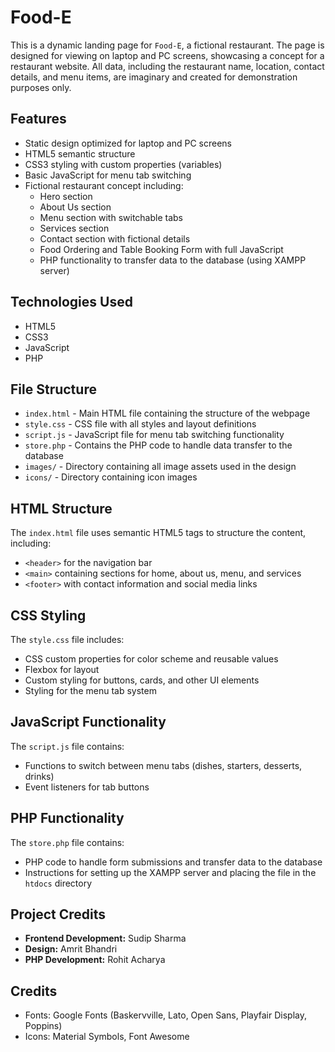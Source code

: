 # Food-E 

This is a dynamic landing page for `Food-E`, a fictional restaurant. The page is designed for viewing on laptop and PC screens, showcasing a concept for a restaurant website. All data, including the restaurant name, location, contact details, and menu items, are imaginary and created for demonstration purposes only.

## Features

- Static design optimized for laptop and PC screens
- HTML5 semantic structure
- CSS3 styling with custom properties (variables)
- Basic JavaScript for menu tab switching
- Fictional restaurant concept including:
  - Hero section
  - About Us section
  - Menu section with switchable tabs
  - Services section
  - Contact section with fictional details
  - Food Ordering and Table Booking Form with full JavaScript
  - PHP functionality to transfer data to the database (using XAMPP server)

## Technologies Used

- HTML5
- CSS3
- JavaScript
- PHP

## File Structure

- `index.html` - Main HTML file containing the structure of the webpage
- `style.css` - CSS file with all styles and layout definitions
- `script.js` - JavaScript file for menu tab switching functionality
- `store.php` - Contains the PHP code to handle data transfer to the database
- `images/` - Directory containing all image assets used in the design
- `icons/` - Directory containing icon images

## HTML Structure

The `index.html` file uses semantic HTML5 tags to structure the content, including:

- `<header>` for the navigation bar
- `<main>` containing sections for home, about us, menu, and services
- `<footer>` with contact information and social media links

## CSS Styling

The `style.css` file includes:

- CSS custom properties for color scheme and reusable values
- Flexbox for layout
- Custom styling for buttons, cards, and other UI elements
- Styling for the menu tab system

## JavaScript Functionality

The `script.js` file contains:

- Functions to switch between menu tabs (dishes, starters, desserts, drinks)
- Event listeners for tab buttons

## PHP Functionality

The `store.php` file contains:

- PHP code to handle form submissions and transfer data to the database
- Instructions for setting up the XAMPP server and placing the file in the `htdocs` directory


## Project Credits

- **Frontend Development:** Sudip Sharma
- **Design:** Amrit Bhandri
- **PHP Development:** Rohit Acharya

## Credits

- Fonts: Google Fonts (Baskervville, Lato, Open Sans, Playfair Display, Poppins)
- Icons: Material Symbols, Font Awesome

